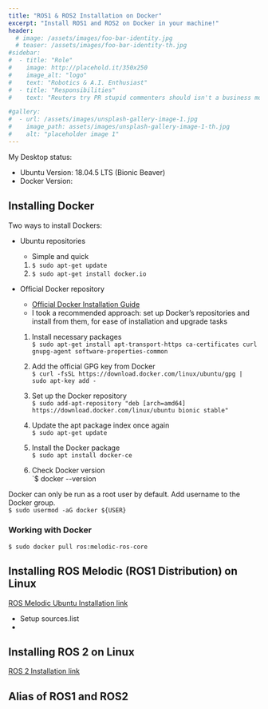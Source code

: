 ```yaml
---
title: "ROS1 & ROS2 Installation on Docker"
excerpt: "Install ROS1 and ROS2 on Docker in your machine!"
header:
  # image: /assets/images/foo-bar-identity.jpg
  # teaser: /assets/images/foo-bar-identity-th.jpg
#sidebar:
#  - title: "Role"
#    image: http://placehold.it/350x250
#    image_alt: "logo"
#    text: "Robotics & A.I. Enthusiast"
#  - title: "Responsibilities"
#    text: "Reuters try PR stupid commenters should isn't a business model"

#gallery:
#  - url: /assets/images/unsplash-gallery-image-1.jpg
#    image_path: assets/images/unsplash-gallery-image-1-th.jpg
#    alt: "placeholder image 1"
---
```


My Desktop status:
- Ubuntu Version: 18.04.5 LTS (Bionic Beaver)
- Docker Version:

## Installing Docker
Two ways to install Dockers:
- Ubuntu repositories
  - Simple and quick
  1. `$ sudo apt-get update`
  2. `$ sudo apt-get install docker.io`
- Official Docker repository
  - [Official Docker Installation Guide](https://docs.docker.com/engine/install/ubuntu/#installation-methods)
  - I took a recommended approach: set up Docker’s repositories and install from them, for ease of installation and upgrade tasks

  1. Install necessary packages\
  `$ sudo apt-get install apt-transport-https ca-certificates curl
  gnupg-agent software-properties-common`

  2. Add the official GPG key from Docker\
  `$ curl -fsSL https://download.docker.com/linux/ubuntu/gpg | sudo
  apt-key add -`

  3. Set up the Docker repository\
  `$ sudo add-apt-repository "deb [arch=amd64] https://download.docker.com/linux/ubuntu bionic stable"`

  4. Update the apt package index once again\
  `$ sudo apt-get update`

  5. Install the Docker package\
  `$ sudo apt install docker-ce`

  6. Check Docker version\
  `$ docker --version

Docker can only be run as a root user by default. Add username to the Docker group.\
`$ sudo usermod -aG docker ${USER}`

### Working with Docker

`$ sudo docker pull ros:melodic-ros-core`
<!-- ```ruby
require 'redcarpet'
markdown = Redcarpet.new("Hello World!")
puts markdown.to_html
``` -->

## Installing ROS Melodic (ROS1 Distribution) on Linux
[ROS Melodic Ubuntu Installation link](http://wiki.ros.org/melodic/Installation/Ubuntu)
* Setup  sources.list
*

## Installing ROS 2 on Linux
[ROS 2 Installation link](https://index.ros.org/doc/ros2/Installation/Crystal/Linux-Install-Binary/)

## Alias of ROS1 and ROS2
